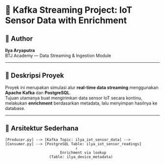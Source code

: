 # 📡 Kafka Streaming Project: IoT Sensor Data with Enrichment

## 👤 Author
**Ilya Aryaputra**  
BTJ Academy — Data Streaming & Ingestion Module

---

## 📘 Deskripsi Proyek

Proyek ini merupakan simulasi alur **real-time data streaming** menggunakan **Apache Kafka** dan **PostgreSQL**.  
Tujuan utamanya buat mengirimkan data sensor IoT secara kontinu, melakukan **enrichment** berdasarkan metadata, lalu menyimpan hasilnya ke database.

---

## 🧱 Arsitektur Sederhana

```text
[Producer.py] --> [Kafka Topic: ilya_iot_sensor_data] --> [Consumer.py] --> [PostgreSQL Table: ilya_iot_sensor_readings]
                                ↑
                         Enrichment via lookup
                    (Table: ilya_device_metadata)
